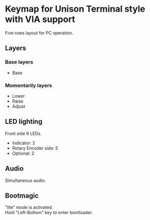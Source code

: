 # Keymap for Unison Terminal style with VIA support

Five rows layout for PC operation.

## Layers

### Base layers
- Base

### Momentarily layers
- Lower
- Raise
- Adjust

## LED lighting

Front side 9 LEDs.

- Indicator: 2
- Rotary Encoder side: 5
- Optional: 2

## Audio

Simultaneous audio.

## Bootmagic

"lite" mode is activated.  
Hold "Left-Bottom" key to enter bootloader.
